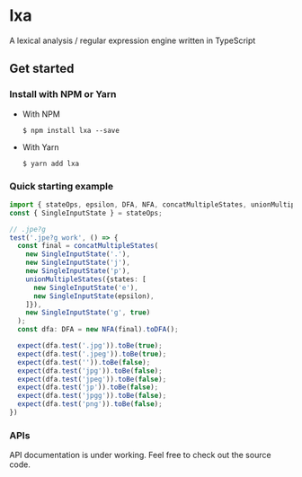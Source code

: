# lxa

A lexical analysis / regular expression engine written in TypeScript

## Get started

### Install with NPM or Yarn

- With NPM
  ```
  $ npm install lxa --save
  ```

- With Yarn

  ```
  $ yarn add lxa
  ```

### Quick starting example

```ts
import { stateOps, epsilon, DFA, NFA, concatMultipleStates, unionMultipleStates } from 'lxa';
const { SingleInputState } = stateOps;

// .jpe?g
test('.jpe?g work', () => {
  const final = concatMultipleStates(
    new SingleInputState('.'),
    new SingleInputState('j'),
    new SingleInputState('p'),
    unionMultipleStates({states: [
      new SingleInputState('e'),
      new SingleInputState(epsilon),
    ]}),
    new SingleInputState('g', true)
  );
  const dfa: DFA = new NFA(final).toDFA();

  expect(dfa.test('.jpg')).toBe(true);
  expect(dfa.test('.jpeg')).toBe(true);
  expect(dfa.test('')).toBe(false);
  expect(dfa.test('jpg')).toBe(false);
  expect(dfa.test('jpeg')).toBe(false);
  expect(dfa.test('jp')).toBe(false);
  expect(dfa.test('jpgg')).toBe(false);
  expect(dfa.test('png')).toBe(false);
})
```

### APIs

API documentation is under working. Feel free to check out the source code.
